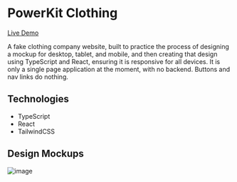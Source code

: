 # PowerKit Clothing

[Live Demo](https://lukereed1.github.io/powerkit-clothing/)

A fake clothing company website, built to practice the process of designing a mockup for desktop, tablet, and mobile, and then creating that design using TypeScript and React, ensuring it is responsive for all devices. It is only a single page application at the moment, with no backend. Buttons and nav links do nothing.

## Technologies

- TypeScript
- React
- TailwindCSS

## Design Mockups

![image](/mockups/mockups.svg)
